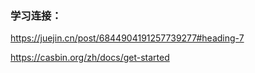 ### 学习连接：

https://juejin.cn/post/6844904191257739277#heading-7

https://casbin.org/zh/docs/get-started